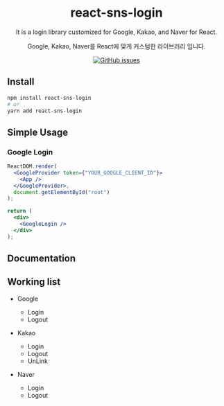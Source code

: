 <div align="center">
  <h1>react-sns-login</h1>
  <p>It is a login library customized for Google, Kakao, and Naver for React.</p>
  <p>Google, Kakao, Naver를 React에 맞게 커스텀한 라이브러리 입니다.</p>
  <p>
    <a href="https://github.com/SeoJaeWan/react-sns-login/issues"><img alt="GitHub issues" src="https://img.shields.io/github/issues/JaeSeoKim/react-kakao-maps-sdk"></a>
  </p>
</div>

## Install

```bash
npm install react-sns-login
# or
yarn add react-sns-login
```

## Simple Usage

### Google Login

```jsx live
ReactDOM.render(
  <GoogleProvider token={"YOUR_GOOGLE_CLIENT_ID"}>
    <App />
  </GoogleProvider>,
  document.getElementById("root")
);
```

```jsx live
return (
  <div>
    <GoogleLogin />
  </div>
);
```

## Documentation

## Working list

- Google

  - Login
  - Logout

- Kakao

  - Login
  - Logout
  - UnLink

- Naver

  - Login
  - Logout
